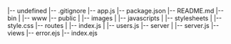 |-- undefined
    |-- .gitignore
    |-- app.js
    |-- package.json
    |-- README.md
    |-- bin
    |   |-- www
    |-- public
    |   |-- images
    |   |-- javascripts
    |   |-- stylesheets
    |       |-- style.css
    |-- routes
    |   |-- index.js
    |   |-- users.js
    |-- server
    |   |-- server.js
    |-- views
        |-- error.ejs
        |-- index.ejs
